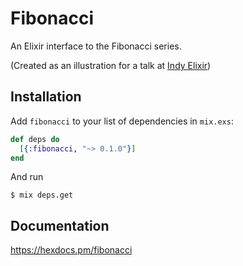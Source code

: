 # Fibonacci

An Elixir interface to the Fibonacci series.

(Created as an illustration for a talk at [Indy Elixir](http://www.indyelixir.org/))

## Installation

Add `fibonacci` to your list of dependencies in `mix.exs`:

```elixir
def deps do
  [{:fibonacci, "~> 0.1.0"}]
end
```

And run

```shell
$ mix deps.get
```

## Documentation

<https://hexdocs.pm/fibonacci>
